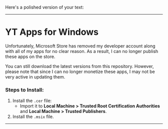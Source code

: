 Here's a polished version of your text:

---

# YT Apps for Windows

Unfortunately, Microsoft Store has removed my developer account along with all of my apps for no clear reason. As a result, I can no longer publish these apps on the store. 

You can still download the latest versions from this repository. However, please note that since I can no longer monetize these apps, I may not be very active in updating them.

### Steps to Install:
1. Install the `.cer` file:
   - Import it to **Local Machine > Trusted Root Certification Authorities** and **Local Machine > Trusted Publishers**.
2. Install the `.msix` file.

---
